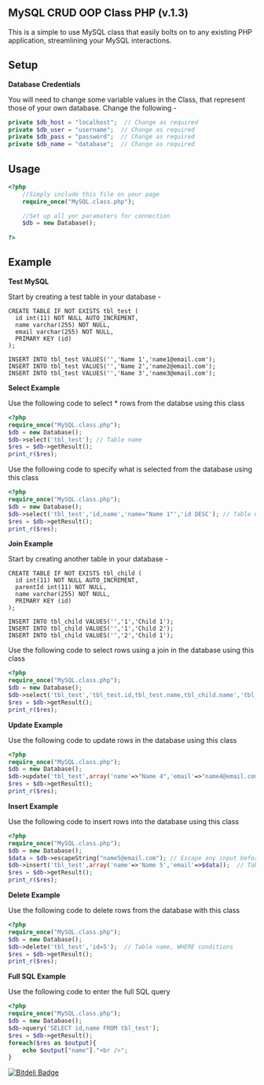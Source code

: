 MySQL CRUD OOP Class PHP (v.1.3)
------------

This is a simple to use MySQL class that easily bolts on to any existing PHP application, streamlining your MySQL interactions.

Setup
-----

**Database Credentials**

You will need to change some variable values in the Class, that represent those of your own database. Change the following -

```php
private $db_host = "localhost";  // Change as required
private $db_user = "username";  // Change as required
private $db_pass = "password";  // Change as required
private $db_name = "database";	// Change as required
```

Usage
-----

```php
<?php
	//Simply include this file on your page
	require_once("MySQL.class.php");

	//Set up all yor paramaters for connection
	$db = new Database();
  
?>
```

Example
-------

**Test MySQL**

Start by creating a test table in your database -

```mysql
CREATE TABLE IF NOT EXISTS tbl_test (
  id int(11) NOT NULL AUTO_INCREMENT,
  name varchar(255) NOT NULL,
  email varchar(255) NOT NULL,
  PRIMARY KEY (id)
);

INSERT INTO tbl_test VALUES('','Name 1','name1@email.com');
INSERT INTO tbl_test VALUES('','Name 2','name2@email.com');
INSERT INTO tbl_test VALUES('','Name 3','name3@email.com');
```


**Select Example**

Use the following code to select * rows from the databse using this class

```php
<?php
require_once("MySQL.class.php");
$db = new Database();
$db->select('tbl_test'); // Table name
$res = $db->getResult();
print_r($res);
```

Use the following code to specify what is selected from the database using this class

```php
<?php
require_once("MySQL.class.php");
$db = new Database();
$db->select('tbl_test','id,name','name="Name 1"','id DESC'); // Table name, Column Names, WHERE conditions, ORDER BY conditions
$res = $db->getResult();
print_r($res);
```

**Join Example**

Start by creating another table in your database -

```mysql
CREATE TABLE IF NOT EXISTS tbl_child (
  id int(11) NOT NULL AUTO_INCREMENT,
  parentId int(11) NOT NULL,
  name varchar(255) NOT NULL,
  PRIMARY KEY (id)
);

INSERT INTO tbl_child VALUES('','1','Child 1');
INSERT INTO tbl_child VALUES('','1','Child 2');
INSERT INTO tbl_child VALUES('','2','Child 1');
```

Use the following code to select rows using a join in the database using this class

```php
<?php
require_once("MySQL.class.php");
$db = new Database();
$db->select('tbl_test','tbl_test.id,tbl_test.name,tbl_child.name','tbl_child ON tbl_test.id = parentId','tbl_test.name="Name 1"','id DESC'); // Table name, Column Names, JOIN, WHERE conditions, ORDER BY conditions
$res = $db->getResult();
print_r($res);
```

**Update Example**

Use the following code to update rows in the database using this class

```php
<?php
require_once("MySQL.class.php");
$db = new Database();
$db->update('tbl_test',array('name'=>"Name 4",'email'=>"name4@email.com"),'id="1" AND name="Name 1"'); // Table name, column names and values, WHERE conditions
$res = $db->getResult();
print_r($res);
```

**Insert Example**

Use the following code to insert rows into the database using this class

```php
<?php
require_once("MySQL.class.php");
$db = new Database();
$data = $db->escapeString("name5@email.com"); // Escape any input before insert
$db->insert('tbl_test',array('name'=>'Name 5','email'=>$data));  // Table name, column names and respective values
$res = $db->getResult();  
print_r($res);
```

**Delete Example**

Use the following code to delete rows from the database with this class

```php
<?php
require_once("MySQL.class.php");
$db = new Database();
$db->delete('tbl_test','id=5');  // Table name, WHERE conditions
$res = $db->getResult();  
print_r($res);
```

**Full SQL Example**

Use the following code to enter the full SQL query

```php
<?php
require_once("MySQL.class.php");
$db = new Database();
$db->query('SELECT id,name FROM tbl_test');
$res = $db->getResult();
foreach($res as $output){
	echo $output["name"]."<br />";
}
```

[![Bitdeli Badge](https://d2weczhvl823v0.cloudfront.net/meownosaurus/mysql-crud-oop-class-php/trend.png)](https://bitdeli.com/free "Bitdeli Badge")

